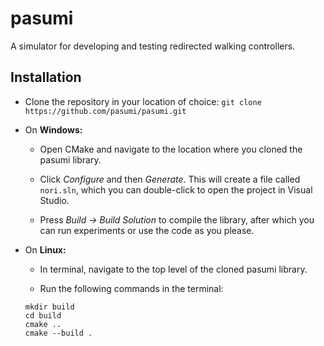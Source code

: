 # pasumi

A simulator for developing and testing redirected walking controllers.

## Installation

* Clone the repository in your location of choice: ```git clone https://github.com/pasumi/pasumi.git```

- On **Windows:** 

    - Open CMake and navigate to the location where you cloned the pasumi library.

    - Click _Configure_ and then _Generate_. This will create a file called ```nori.sln```, which you can double-click to open the project in Visual Studio.

    - Press _Build -> Build Solution_ to compile the library, after which you can run experiments or use the code as you please.

* On **Linux:** 

    - In terminal, navigate to the top level of the cloned pasumi library.

    - Run the following commands in the terminal:
    ```
    mkdir build
    cd build
    cmake ..
    cmake --build .
    ```